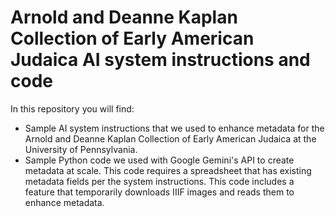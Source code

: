# Arnold and Deanne Kaplan Collection of Early American Judaica AI system instructions and code
In this repository you will find:
* Sample AI system instructions that we used to enhance metadata for the Arnold and Deanne Kaplan Collection of Early American Judaica at the University of Pennsylvania.
* Sample Python code we used with Google Gemini's API to create metadata at scale. This code requires a spreadsheet that has existing metadata fields per the system instructions. This code includes a feature that temporarily downloads IIIF images and reads them to enhance metadata. 
